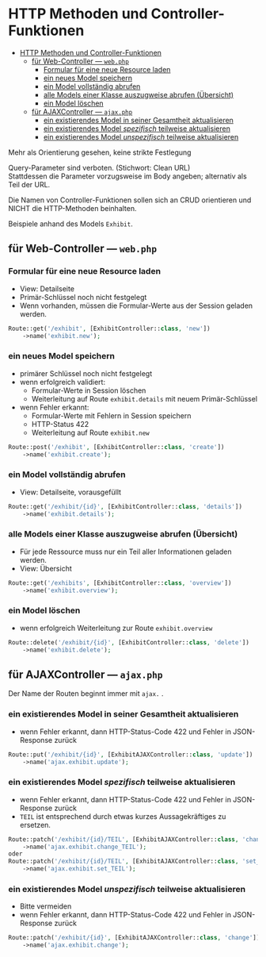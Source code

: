 # HTTP Methoden und Controller-Funktionen

- [HTTP Methoden und Controller-Funktionen](#http-methoden-und-controller-funktionen)
	- [für Web-Controller — `web.php`](#für-web-controller--webphp)
		- [Formular für eine neue Resource laden](#formular-für-eine-neue-resource-laden)
		- [ein neues Model speichern](#ein-neues-model-speichern)
		- [ein Model vollständig abrufen](#ein-model-vollständig-abrufen)
		- [alle Models einer Klasse auszugweise abrufen (Übersicht)](#alle-models-einer-klasse-auszugweise-abrufen-übersicht)
		- [ein Model löschen](#ein-model-löschen)
	- [für AJAXController — `ajax.php`](#für-ajaxcontroller--ajaxphp)
		- [ein existierendes Model in seiner Gesamtheit aktualisieren](#ein-existierendes-model-in-seiner-gesamtheit-aktualisieren)
		- [ein existierendes Model _spezifisch_ teilweise aktualisieren](#ein-existierendes-model-spezifisch-teilweise-aktualisieren)
		- [ein existierendes Model _unspezifisch_ teilweise aktualisieren](#ein-existierendes-model-unspezifisch-teilweise-aktualisieren)

Mehr als Orientierung gesehen, keine strikte Festlegung

Query-Parameter sind verboten. (Stichwort: Clean URL)<br>
Stattdessen die Parameter vorzugsweise im Body angeben;
alternativ als Teil der URL.

Die Namen von Controller-Funktionen sollen sich an CRUD orientieren
und NICHT die HTTP-Methoden beinhalten.

Beispiele anhand des Models `Exhibit`.

## für Web-Controller — `web.php`
### Formular für eine neue Resource laden
- View: Detailseite
- Primär-Schlüssel noch nicht festgelegt
- Wenn vorhanden, müssen die Formular-Werte aus der Session geladen werden.
```php
Route::get('/exhibit', [ExhibitController::class, 'new'])
	->name('exhibit.new');
```
### ein neues Model speichern
- primärer Schlüssel noch nicht festgelegt
- wenn erfolgreich validiert:
  - Formular-Werte in Session löschen
  - Weiterleitung auf Route `exhibit.details` mit neuem Primär-Schlüssel
- wenn Fehler erkannt:
  - Formular-Werte mit Fehlern in Session speichern
  - HTTP-Status 422
  - Weiterleitung auf Route `exhibit.new`
```php
Route::post('/exhibit', [ExhibitController::class, 'create'])
	->name('exhibit.create');
```
### ein Model vollständig abrufen
- View: Detailseite, vorausgefüllt
```php
Route::get('/exhibit/{id}', [ExhibitController::class, 'details'])
	->name('exhibit.details');
```
### alle Models einer Klasse auszugweise abrufen (Übersicht)
- Für jede Ressource muss nur ein Teil aller Informationen geladen werden.
- View: Übersicht
```php
Route::get('/exhibits', [ExhibitController::class, 'overview'])
	->name('exhibit.overview');
```
### ein Model löschen
- wenn erfolgreich Weiterleitung zur Route `exhibit.overview`
```php
Route::delete('/exhibit/{id}', [ExhibitController::class, 'delete'])
	->name('exhibit.delete');
```
## für AJAXController — `ajax.php`
Der Name der Routen beginnt immer mit `ajax.` .
### ein existierendes Model in seiner Gesamtheit aktualisieren
- wenn Fehler erkannt, dann HTTP-Status-Code 422 und Fehler in JSON-Response zurück
```php
Route::put('/exhibit/{id}', [ExhibitAJAXController::class, 'update'])
	->name('ajax.exhibit.update');
```
### ein existierendes Model _spezifisch_ teilweise aktualisieren
- wenn Fehler erkannt, dann HTTP-Status-Code 422 und Fehler in JSON-Response zurück
- `TEIL` ist entsprechend durch etwas kurzes Aussagekräftiges zu ersetzen.
```php
Route::patch('/exhibit/{id}/TEIL', [ExhibitAJAXController::class, 'change_TEIL'])
	->name('ajax.exhibit.change_TEIL');
oder
Route::patch('/exhibit/{id}/TEIL', [ExhibitAJAXController::class, 'set_TEIL'])
	->name('ajax.exhibit.set_TEIL');
```
### ein existierendes Model _unspezifisch_ teilweise aktualisieren
- Bitte vermeiden
- wenn Fehler erkannt, dann HTTP-Status-Code 422 und Fehler in JSON-Response zurück
```php
Route::patch('/exhibit/{id}', [ExhibitAJAXController::class, 'change'])
	->name('ajax.exhibit.change');
```
